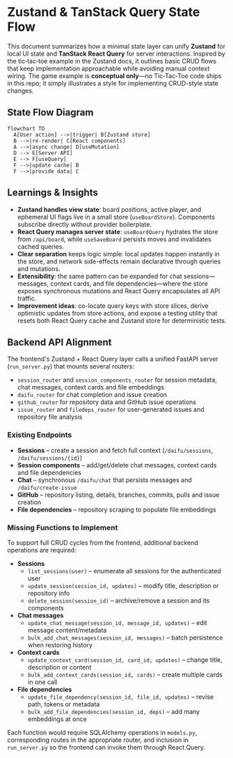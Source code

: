 # Zustand & TanStack Query State Flow

This document summarizes how a minimal state layer can unify **Zustand** for local UI state and **TanStack React Query** for server interactions. Inspired by the tic‑tac‑toe example in the Zustand docs, it outlines basic CRUD flows that keep implementation approachable while avoiding manual context wiring. The game example is **conceptual only**—no Tic‑Tac‑Toe code ships in this repo; it simply illustrates a style for implementing CRUD-style state changes.

## State Flow Diagram
```mermaid
flowchart TD
  A[User action] -->|trigger| B[Zustand store]
  B -->|re-render| C[React components]
  A -->|async change| D[useMutation]
  D --> E[Server API]
  E --> F[useQuery]
  F -->|update cache| B
  F -->|provide data| C
```

## Learnings & Insights
- **Zustand handles view state**: board positions, active player, and ephemeral UI flags live in a small store (`useBoardStore`). Components subscribe directly without provider boilerplate.
- **React Query manages server state**: `useBoardQuery` hydrates the store from `/api/board`, while `useSaveBoard` persists moves and invalidates cached queries.
- **Clear separation** keeps logic simple: local updates happen instantly in the store, and network side-effects remain declarative through queries and mutations.
- **Extensibility**: the same pattern can be expanded for chat sessions—messages, context cards, and file dependencies—where the store exposes synchronous mutations and React Query encapsulates all API traffic.
- **Improvement ideas**: co-locate query keys with store slices, derive optimistic updates from store actions, and expose a testing utility that resets both React Query cache and Zustand store for deterministic tests.

## Backend API Alignment

The frontend's Zustand + React Query layer calls a unified FastAPI server (`run_server.py`) that mounts several routers:

- `session_router` and `session_components_router` for session metadata, chat messages, context cards and file embeddings
- `daifu_router` for chat completion and issue creation
- `github_router` for repository data and GitHub issue operations
- `issue_router` and `filedeps_router` for user-generated issues and repository file analysis

### Existing Endpoints

- **Sessions** – create a session and fetch full context (`/daifu/sessions`, `/daifu/sessions/{id}`)
- **Session components** – add/get/delete chat messages, context cards and file dependencies
- **Chat** – synchronous `/daifu/chat` that persists messages and `/daifu/create-issue`
- **GitHub** – repository listing, details, branches, commits, pulls and issue creation
- **File dependencies** – repository scraping to populate file embeddings

### Missing Functions to Implement

To support full CRUD cycles from the frontend, additional backend operations are required:

- **Sessions**
  - `list_sessions(user)` – enumerate all sessions for the authenticated user
  - `update_session(session_id, updates)` – modify title, description or repository info
  - `delete_session(session_id)` – archive/remove a session and its components
- **Chat messages**
  - `update_chat_message(session_id, message_id, updates)` – edit message content/metadata
  - `bulk_add_chat_messages(session_id, messages)` – batch persistence when restoring history
- **Context cards**
  - `update_context_card(session_id, card_id, updates)` – change title, description or content
  - `bulk_add_context_cards(session_id, cards)` – create multiple cards in one call
- **File dependencies**
  - `update_file_dependency(session_id, file_id, updates)` – revise path, tokens or metadata
  - `bulk_add_file_dependencies(session_id, deps)` – add many embeddings at once

Each function would require SQLAlchemy operations in `models.py`, corresponding routes in the appropriate router, and inclusion in `run_server.py` so the frontend can invoke them through React Query.
